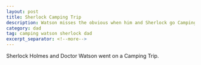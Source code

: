 ```yaml
---
layout: post
title: Sherlock Camping Trip
description: Watson misses the obvious when him and Sherlock go Camping.
category: dad
tag: camping watson sherlock dad
excerpt_separator: <!--more-->
---
```


Sherlock Holmes and Doctor Watson went on a Camping Trip.

